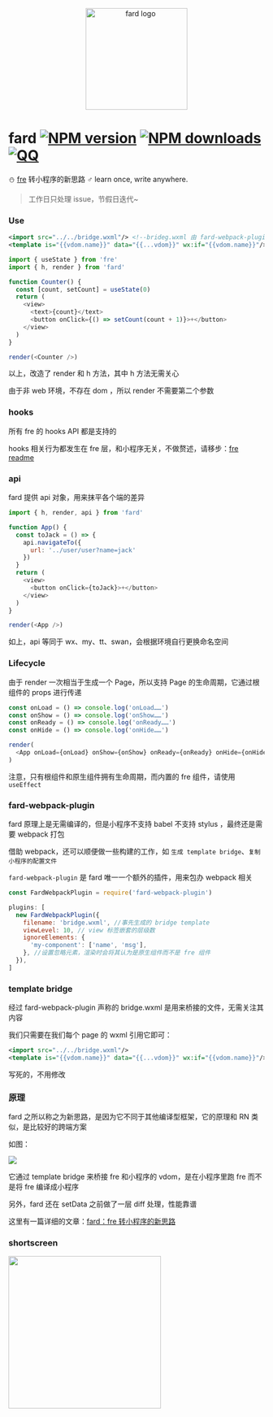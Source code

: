 <p align="center"><img src="https://ae01.alicdn.com/kf/HTB1gg8cc8aE3KVjSZLeq6xsSFXaQ.jpg" alt="fard logo" width="200px"></p>

# fard [![NPM version](https://img.shields.io/npm/v/fard.svg?style=flat-square)](https://npmjs.com/package/fard) [![NPM downloads](https://img.shields.io/npm/dt/fard.svg?style=flat-square)](https://npmjs.com/package/fard)  [![QQ](https://img.shields.io/badge/$-QQ_group-ff69b4.svg?maxAge=2592000&style=flat-square)](https://jq.qq.com/?_wv=1027&k=5Zyggbc)

:snowman: [fre](https://github.com/132yse/fre) 转小程序的新思路 ♂ learn once, write anywhere.

> 工作日只处理 issue，节假日迭代~

### Use

```xml
<import src="../../bridge.wxml"/> <!--brideg.wxml 由 fard-webpack-plugin 构建-->
<template is="{{vdom.name}}" data="{{...vdom}}" wx:if="{{vdom.name}}"/>
```

```js
import { useState } from 'fre'
import { h, render } from 'fard'

function Counter() {
  const [count, setCount] = useState(0)
  return (
    <view>
      <text>{count}</text>
      <button onClick={() => setCount(count + 1)}>+</button>
    </view>
  )
}

render(<Counter />)
```

以上，改造了 render 和 h 方法，其中 h 方法无需关心

由于非 web 环境，不存在 dom ，所以 render 不需要第二个参数

### hooks

所有 fre 的 hooks API 都是支持的

hooks 相关行为都发生在 fre 层，和小程序无关，不做赘述，请移步：[fre readme](https://github.com/132yse/fre)

### api

fard 提供 api 对象，用来抹平各个端的差异

```js
import { h, render, api } from 'fard'

function App() {
  const toJack = () => {
    api.navigateTo({
      url: '../user/user?name=jack'
    })
  }
  return (
    <view>
      <button onClick={toJack}>+</button>
    </view>
  )
}

render(<App />)
```
如上，api 等同于 wx、my、tt、swan，会根据环境自行更换命名空间

### Lifecycle

由于 render 一次相当于生成一个 Page，所以支持 Page 的生命周期，它通过根组件的 props 进行传递

```js
const onLoad = () => console.log('onLoad……')
const onShow = () => console.log('onShow……')
const onReady = () => console.log('onReady……')
const onHide = () => console.log('onHide……')

render(
  <App onLoad={onLoad} onShow={onShow} onReady={onReady} onHide={onHide} />
)
```

注意，只有根组件和原生组件拥有生命周期，而内置的 fre 组件，请使用 `useEffect`

### fard-webpack-plugin

fard 原理上是无需编译的，但是小程序不支持 babel 不支持 stylus ，最终还是需要 webpack 打包

借助 webpack，还可以顺便做一些构建的工作，如 `生成 template bridge`、`复制小程序的配置文件`

`fard-webpack-plugin` 是 fard 唯一一个额外的插件，用来包办 webpack 相关

```js
const FardWebpackPlugin = require('fard-webpack-plugin')

plugins: [
  new FardWebpackPlugin({
    filename: 'bridge.wxml', //事先生成的 bridge template
    viewLevel: 10, // view 标签嵌套的层级数
    ignoreElements: {
      'my-component': ['name', 'msg'],
    }, //设置忽略元素，渲染时会将其认为是原生组件而不是 fre 组件
  }),
]
```

### template bridge

经过 fard-webpack-plugin 声称的 bridge.wxml 是用来桥接的文件，无需关注其内容

我们只需要在我们每个 page 的 wxml 引用它即可：

```xml
<import src="../../bridge.wxml"/>
<template is="{{vdom.name}}" data="{{...vdom}}" wx:if="{{vdom.name}}"/>
```

写死的，不用修改

### 原理

fard 之所以称之为新思路，是因为它不同于其他编译型框架，它的原理和 RN 类似，是比较好的跨端方案

如图：

![](http://tva1.sinaimg.cn/large/0060lm7Tly1g4jfdp3i3sj30d00mkwh0.jpg)

它通过 template bridge 来桥接 fre 和小程序的 vdom，是在小程序里跑 fre 而不是将 fre 编译成小程序

另外，fard 还在 setData 之前做了一层 diff 处理，性能靠谱

这里有一篇详细的文章：[fard：fre 转小程序的新思路](https://zhuanlan.zhihu.com/p/70363354)

### shortscreen

<img src="https://ae01.alicdn.com/kf/HTB1hwrVdfWG3KVjSZFP5jXaiXXaZ.gif" width="300px"/>
